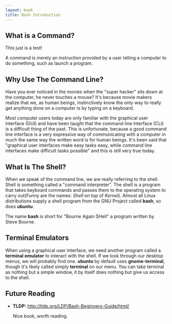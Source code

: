 ```yaml
---
layout: book
title: Bash Introduction
---
```

## What is a Command?

This just is a test!

A command is merely an instruction provided by a user telling a computer to do
something, such as launch a program. 

## Why Use The Command Line?
Have you ever noticed in the movies when the "super hacker" sits down at
the computer, he never touches a mouse? It's because movie makers realize that
we, as human beings, instinctively know the only way to really get anything
done on a computer is by typing on a keyboard.

Most computer users today are only familiar with the graphical user interface
(GUI) and have been taught that the command line interface (CLI) is a
difficult thing of the past. This is unfortunate, because a good command line
interface is a very expressive way of communicating with a computer in much
the same way the written word is for human beings. It's been said that
"graphical user interfaces make easy tasks easy, while command line interfaces
make difficult tasks possible" and this is still very true today.

## What Is The Shell?  
When we speak of the command line, we are really referring to the shell.
Shell is something called a "command interpreter". The shell is a program that
takes keyboard commands and passes them to the operating system to carry
out(Funny are the names: _Shell_ on top of _Kernel_). Almost all Linux
distributions supply a shell program from the GNU Project called __bash__, so
does __ubuntu__. 

The name __bash__ is short for "Bourne Again SHell" a program written by Steve
Bourne.  

## Terminal Emulators
When using a graphical user interface, we need another program called a
__terminal emulator__ to interact with the shell. If we look through our
desktop menus, we will probably find one. __ubuntu__ by default uses
__gnome-terminal__, though it's likely called simply __terminal__ on our menu.
You can take terminal as nothing but a simple window, it by itself does
nothing but give us access to the shell. 

## Future Reading 

- __TLDP:__
  <http://tldp.org/LDP/Bash-Beginners-Guide/html/>

  Nice book, worth reading.


